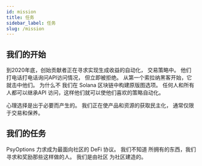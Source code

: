 ```yaml
---
id: mission
title: 任务
sidebar_label: 任务
slug: /mission
---
```


## 我们的开始

到2020年底，创始贡献者正在寻求实现生成收益的自动化， 交易策略中。 他们打电话打电话询问API访问情况， 但立即被拒绝。 从第一个索拉纳黑客开始，它就击中他们。 为什么不 我们在 Solana 区块链中构建原版图选项。 任何人和所有人都可以继承API 访问，这样他们就可以使他们喜欢的策略自动化。

心理选择是出于必要而产生的。 我们正在使产品和资源的获取民主化， 通常仅限于交易和保养。

## 我们的任务

PsyOptions 力求成为最面向社区的 DeFi 协议。 我们不知道 所拥有的东西，我们寻求和奖励那些这样做的人。 我们是由社区 为社区建造的。
